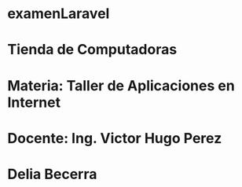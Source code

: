 
# examenLaravel
# Tienda de Computadoras
# Materia: Taller de Aplicaciones en Internet
# Docente: Ing. Victor Hugo Perez
# Delia Becerra